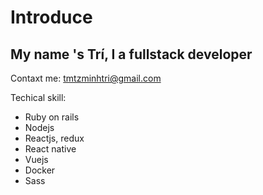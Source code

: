 # Introduce


## My name 's Trí, I a fullstack developer 

Contaxt me: tmtzminhtri@gmail.com

Techical skill: 
* Ruby on rails 
* Nodejs
* Reactjs, redux
* React native
* Vuejs
* Docker
* Sass

